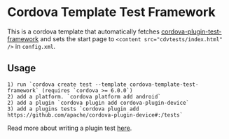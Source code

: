 # Cordova Template Test Framework

This is a cordova template that automatically fetches [cordova-plugin-test-framework](https://github.com/apache/cordova-plugin-test-framework) and sets the start page to `<content src="cdvtests/index.html" />` in `config.xml`.

## Usage

    1) run `cordova create test --template cordova-template-test-framework` (requires `cordova >= 6.0.0`)
    2) add a platform. `cordova platform add android`
    2) add a plugin `cordova plugin add cordova-plugin-device`
    3) add a plugins tests `cordova plugin add https://github.com/apache/cordova-plugin-device#:/tests`

Read more about writing a plugin test [here](https://github.com/apache/cordova-plugin-test-framework#writing-plugin-tests).
